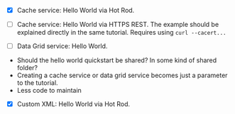 - [x] Cache service: Hello World via Hot Rod.
- [ ] Cache service: Hello World via HTTPS REST.
The example should be explained directly in the same tutorial.
Requires using `curl --cacert...` 

- [ ] Data Grid service: Hello World.
* Should the hello world quickstart be shared? In some kind of shared folder?
* Creating a cache service or data grid service becomes just a parameter to the tutorial.
* Less code to maintain

- [x] Custom XML: Hello World via Hot Rod.
